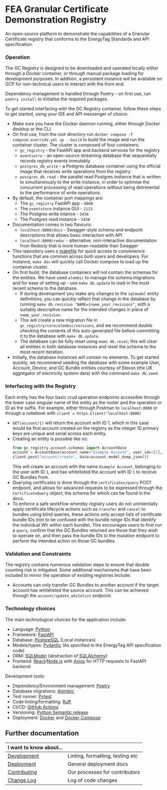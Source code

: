 # FEA Granular Certificate Demonstration Registry
An open-source platform to demonstrate the capabilities of a Granular Certificate registry that conforms to the EnergyTag Standards and API specification.

### Operation
The GC Registry is designed to be downloaded and operated locally either through a Docker container, or through manual package loading for development purposes.
In addition, a persistent instance will be available on GCP for non-technical users to interact with the front end.

Dependency management is handled through Poetry - on first use, run `poetry install` to initialise the required packages.

To get started interfacing with the GC Registry container, follow these steps to get started, using your IDE and API messenger of choice:
- Make sure you have the Docker daemon running, either through Docker desktop or the CLI.
- On first use, from the root directory run `docker compose -f compose.override.yml up --build` to build the image and run the container cluster. The cluster is composed of four containers:
    - `gc_registry` - the FastAPI app and backend services for the registry
    - `eventsotre` - an open-source streaming database that sequentially records registry events immutably
    - `postgres_db_write` - a Postgres database container using the official image that receives write operations from the registry
    - `postgres_db_read` - the parallel read Postgres instance that is written to simultaneously to the write instance, in order to optimise the concurrent processing of read operations without being detrimental to the performance of write operations.
- By default, the container port mappings are: 
    - The `gc_registry` FastAPI app - `8000`
    - The `eventstore` instance GUI - `2113`
    - The Postgres write intance - `5436`
    - The Postgres read instance - `5438` 
- Documentation comes in two flavours:
    - `localhost:8000/docs` - Swagger-style schema and endpoint descriptions that allows basic interaction with API
    - `localhost:8000/redoc` - alternative, non-interactive documentation from Redocly that is more human-readable than Swagger
- This repository uses a [makefile](Makefile) for quick access to convenience functions that are common across both users and developers. For instance, `make dev` will quickly call Docker compose to load up the container cluster. 
- On first build, the database containers will not contain the schemas for the entities. We have used `alembic` to manage the schema migrations and for ease of setting up - use `make db.update` to load in the most recent schema to the database.
    - If during development you make any changes to the `sqlmodel` entity definitions, you can quickly reflect that change in the database by running `make db.revision "NAME={name_your_revision}"`, with a suitably descriptive name for the intended changes in place of `name_your_revision`.
    - This will create a new migration file in `gc_registry/core/alembic/versions`, and we recommend double checking the contents of this auto-generated file before committing it to the database with `make db.update`.
    - The database can be fully reset using `make db.reset`; this will clear all entities in both database instances and reset the schema to the most recent iteration.  
- Initially, the database instances will contain no elements. To get started quickly, we recommend seeding the database with some example User, Account, Device, and GC Bundle entities courtesy of Elexon (the UK aggregator of electricity system data) with the command `make db.seed`.

### Interfacing with the Registry

Each entity has the four basic crud operation endpoints accessible through the lower case singular name of the entity as the router and the operation or ID as the suffix. For example, either through Postman to `localhost:8000` or through a notebook with `client = httpx.Client("localhost:8000)` 
- `GET(account/1)` will return the account with ID 1, which in this case would be first account created on the registry as the integer ID primary keys are unique and serial across each entity.
- Creating an entity is possible like so:
    ```python
    from gc_registry.account.schemas import AccountBase
    account = AccountBase(account_name="Example Account", user_ids=[1], account_whitelist=[1])
    client.post("account/create", data=account.model_dump_json())
    ```
    This will create an account with the name `Example Account`, belonging to the user with ID `1`, and has whitelisted the account with ID `1` to receive GC Bundles from.
- Querying certificates is done through the `certificates/query` POST endpoint, and allows for advanced requests to be expressed through the `CertificateQuery` object, the schema for which can be found in the docs.
- To enforce a safe workflow whereby registry users do not unintentially apply certificate lifecycle actions such as `transfer` and `cancel` to bundles using blind queries, these actions only accept lists of certificate bundle IDs (not to be confused with the bundle _range_ IDs that identify the individual Wh within each bundle). This encourages users to first run a `query`, confirm that the GC Bundles returned are those that they wish to operate on, and then pass the bundle IDs to the mutation endpoint to perform the intended action on those GC bundles.

### Validation and Constraints

The registry contains numerous validation steps to ensure that double counting risk is mitigated. Some additional mechanisms that have been included to mirror the operation of existing registries include:
- Accounts can only transfer GC Bundles to another account if the target account has whitelisted the source account. This can be achieved through the `account/update_whitelist` endpoint.


### Technology choices

The main technological choices for the application include:

- Language: [Python](https://www.python.org/)
- Framework: [FastAPI](https://fastapi.tiangolo.com/)
- Database: [PostgreSQL](https://www.postgresql.org/) (Local instances)
- Models/types: [Pydantic](https://docs.pydantic.dev/latest/) (As specified in the EnergyTag API specification code)
- ORM: [SQLModel](https://sqlmodel.tiangolo.com/) (abstraction of [SQLAlchemy](https://www.sqlalchemy.org/))
- Frontend: [React](https://react.dev/)/[Node.js](https://nodejs.org/en) with [Axios](https://axios-http.com/docs/intro) for HTTP requests to FastAPI backend

Development tools:

- Dependency/Environment management: [Poetry](https://python-poetry.org/)
- Database migrations: [Alembic](https://alembic.sqlalchemy.org/en/latest/)
- Test runner: [Pytest](https://docs.pytest.org/en/8.0.x/)
- Code linting/formatting: [Ruff](https://docs.astral.sh/ruff/)
- CI/CD: [GitHub Actions](https://github.com/features/actions)
- Versioning: [Python Semantic release](https://python-semantic-release.readthedocs.io/en/latest/)
- Deployment: [Docker](https://www.docker.com/) and [Docker Compose](https://docs.docker.com/compose/)

## Further documentation

| I want to know about...              |                                  |
|--------------------------------------|----------------------------------|
| [Development](docs/DEVELOPMENT.md)   | Linting, formatting, testing etc |
| [Deployment](docs/DEPLOYMENT.md)     | General deployment docs          |
| [Contributing](docs/CONTRIBUTING.md) | Our processes for contributors   |
| [Change Log](./CHANGELOG.md)         | Log of code changes              |






